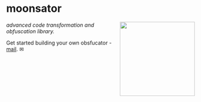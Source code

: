 # moonsator

<img alt="" src=https://i.pinimg.com/736x/17/e6/af/17e6afb57945660b8380e2c79718a035.jpg width=200 align=right>

_advanced code transformation and obfuscation library._

Get started building your own obsfucator - [mail](mailto:mafrican2000@africamail.com). ✉
